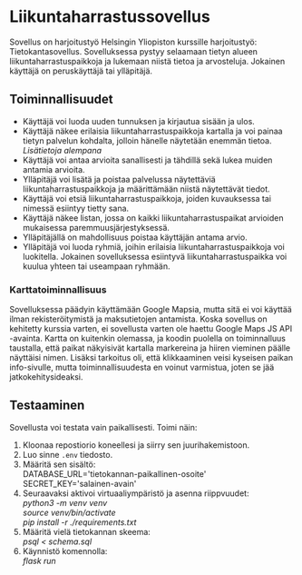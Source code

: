 # Liikuntaharrastussovellus

Sovellus on harjoitustyö Helsingin Yliopiston kurssille harjoitustyö: Tietokantasovellus. Sovelluksessa pystyy selaamaan tietyn alueen liikuntaharrastuspaikkoja ja lukemaan niistä tietoa ja arvosteluja. Jokainen käyttäjä on peruskäyttäjä tai ylläpitäjä.

## Toiminnallisuudet

- Käyttäjä voi luoda uuden tunnuksen ja kirjautua sisään ja ulos. 
- Käyttäjä näkee erilaisia liikuntaharrastuspaikkoja kartalla ja voi painaa tietyn palvelun kohdalta, jolloin hänelle näytetään enemmän tietoa. _Lisätietoja alempana_ 
- Käyttäjä voi antaa arvioita sanallisesti ja tähdillä sekä lukea muiden antamia arvioita.
- Ylläpitäjä voi lisätä ja poistaa palvelussa näytettäviä liikuntaharrastuspaikkoja ja määrittämään niistä näytettävät tiedot.
- Käyttäjä voi etsiä liikuntaharrastuspaikkoja, joiden kuvauksessa tai nimessä esiintyy tietty sana.
- Käyttäjä näkee listan, jossa on kaikki liikuntaharrastuspaikat arvioiden mukaisessa paremmuusjärjestyksessä.
- Ylläpitäjällä on mahdollisuus poistaa käyttäjän antama arvio.
- Ylläpitäjä voi luoda ryhmiä, joihin erilaisia liikuntaharrastuspaikkoja voi luokitella. Jokainen sovelluksessa esiintyvä liikuntaharrastuspaikka voi kuulua yhteen tai useampaan ryhmään.

### Karttatoiminnallisuus

Sovelluksessa päädyin käyttämään Google Mapsia, mutta sitä ei voi käyttää ilman rekisteröitymistä ja maksutietojen antamista. Koska sovellus on kehitetty kurssia varten, ei sovellusta varten ole haettu Google Maps JS API -avainta. Kartta on kuitenkin olemassa, ja koodin puolella on toiminnalluus taustalla, että paikat näkyisivät kartalla markereina ja hiiren vieminen päälle näyttäisi nimen. Lisäksi tarkoitus oli, että klikkaaminen veisi kyseisen paikan info-sivulle, mutta toiminnallisuudesta en voinut varmistua, joten se jää jatkokehitysideaksi. 

## Testaaminen

Sovellusta voi testata vain paikallisesti. Toimi näin:

1) Kloonaa repostiorio koneellesi ja siirry sen juurihakemistoon.
2) Luo sinne ```.env``` tiedosto.
3) Määritä sen sisältö:  
 DATABASE_URL='tietokannan-paikallinen-osoite'  
 SECRET_KEY='salainen-avain'
4) Seuraavaksi aktivoi virtuaaliympäristö ja asenna riippvuudet:  
*python3 -m venv venv*  
*source venv/bin/activate*  
*pip install -r ./requirements.txt*
5) Määritä vielä tietokannan skeema:  
*psql < schema.sql*
6) Käynnistö komennolla:  
*flask run*

